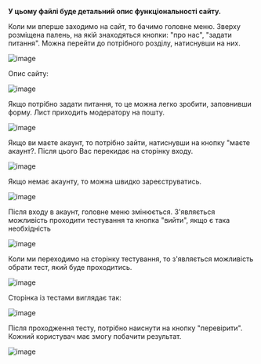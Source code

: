 **У цьому файлі буде детальний опис функціональності сайту.**





Коли ми вперше заходимо на сайт, то бачимо головне меню. Зверху розміщена палень, на якій знаходяться кнопки: "про нас", "задати питання". Можна перейти до потрібного розділу, натиснувши на них.


![image](https://user-images.githubusercontent.com/54072955/119271822-e0f8dc80-bc0b-11eb-84ea-a84c12b3ea35.png)



Опис сайту:


![image](https://user-images.githubusercontent.com/54072955/119271940-7e541080-bc0c-11eb-8d96-2cc0ca9e0056.png)



Якщо потрібно задати питання, то це можна легко зробити, заповнивши форму. Лист приходить модератору на пошту.


![image](https://user-images.githubusercontent.com/54072955/119272019-c2dfac00-bc0c-11eb-8881-0ee3bf1b2441.png)


Якщо ви маєте акаунт, то потрібно зайти, натиснувши на кнопку "маєте акаунт?. Після цього Вас перекидає на сторінку входу.


![image](https://user-images.githubusercontent.com/54072955/119272032-cc691400-bc0c-11eb-95d2-4d2944909d7c.png)



 Якщо немає акаунту, то можна швидко зареєструватись.
 
 
 ![image](https://user-images.githubusercontent.com/54072955/119272046-dd198a00-bc0c-11eb-962d-6895ce5547ff.png)
 
 
 
 Після входу в акаунт, головне меню змінюється. З'являється можливість проходити тестування та кнопка "вийти", якщо є така необхідність
 
 
 ![image](https://user-images.githubusercontent.com/54072955/119272103-105c1900-bc0d-11eb-83b5-267f87a8ffbe.png)



Коли ми переходимо на сторінку тестування, то з'являється можливість обрати тест, який буде проходитись.


![image](https://user-images.githubusercontent.com/54072955/119272140-400b2100-bc0d-11eb-83a7-6197bd9832cb.png)



Сторінка із тестами виглядає так:


![image](https://user-images.githubusercontent.com/54072955/119272160-53b68780-bc0d-11eb-9c95-faa15542d032.png)



Після проходження тесту, потрібно наиснути на кнопку "перевірити". Кожний користувач має змогу побачити результат.


![image](https://user-images.githubusercontent.com/54072955/119272201-852f5300-bc0d-11eb-8cda-4233658787f2.png)




